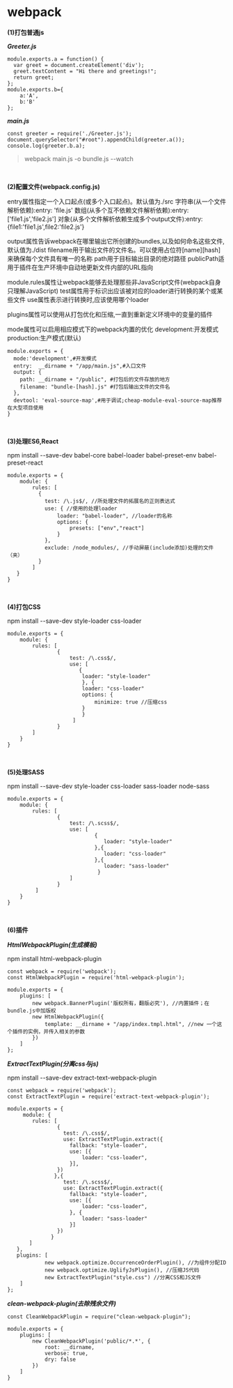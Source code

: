 # webpack


**(1)打包普通js**

***Greeter.js***

```
module.exports.a = function() {
  var greet = document.createElement('div');
  greet.textContent = "Hi there and greetings!";
  return greet;
};
module.exports.b={
    a:'A',
    b:'B'
};
```

***main.js***

```
const greeter = require('./Greeter.js');
document.querySelector("#root").appendChild(greeter.a());
console.log(greeter.b.a);
```

>webpack main.js -o bundle.js --watch

<br>
 
**(2)配置文件(webpack.config.js)**

entry属性指定一个入口起点(或多个入口起点)。默认值为./src
    字符串(从一个文件解析依赖):entry: 'file.js'
    数组(从多个互不依赖文件解析依赖):entry: ['file1.js','file2.js']
    对象(从多个文件解析依赖生成多个output文件):entry: {file1:'file1.js',file2:'file2.js'}
    
output属性告诉webpack在哪里输出它所创建的bundles,以及如何命名这些文件,默认值为./dist
    filename用于输出文件的文件名。可以使用占位符[name][hash]来确保每个文件具有唯一的名称
    path用于目标输出目录的绝对路径
    publicPath适用于插件在生产环境中自动地更新文件内部的URL指向
    
module.rules属性让webpack能够去处理那些非JavaScript文件(webpack自身只理解JavaScript)
    test属性用于标识出应该被对应的loader进行转换的某个或某些文件
    use属性表示进行转换时,应该使用哪个loader
       
plugins属性可以使用从打包优化和压缩,一直到重新定义环境中的变量的插件

mode属性可以启用相应模式下的webpack内置的优化
    development:开发模式
    production:生产模式(默认)

```
module.exports = {
  mode:'development',#开发模式
  entry:  __dirname + "/app/main.js",#入口文件
  output: {
    path: __dirname + "/public", #打包后的文件存放的地方
    filename: "bundle-[hash].js" #打包后输出文件的文件名
  },
  devtool: 'eval-source-map',#用于调试;cheap-module-eval-source-map推荐在大型项目使用
}
```

<br>

**(3)处理ES6,React**

npm install --save-dev babel-core babel-loader babel-preset-env babel-preset-react

```
module.exports = {
    module: {
        rules: [
          {
            test: /\.js$/, //所处理文件的拓展名的正则表达式
            use: { //使用的处理loader
                loader: "babel-loader", //loader的名称
                options: {
                    presets: ["env","react"]
                }
            },
            exclude: /node_modules/, //手动屏蔽(include添加)处理的文件（夹）
          }
        ]
   }
}
```

<br>

**(4)打包CSS**

npm install --save-dev style-loader css-loader

```
module.exports = {
    module: {
        rules: [
                {
                    test: /\.css$/,
                    use: [
                       {
                        loader: "style-loader"
                        }, {
                        loader: "css-loader"
                        options: {
                            minimize: true //压缩css
                        }
                        }
                     ]
                }
        ]
    }
}
```

<br>

**(5)处理SASS**

npm install --save-dev style-loader css-loader sass-loader node-sass

```
module.exports = {
    module: {
        rules: [
                {
                    test: /\.scss$/,
                    use: [
                            {
                               loader: "style-loader"
                            },{
                               loader: "css-loader"
                            },{
                               loader: "sass-loader"
                             }
                    ]
                }
         ]
    }
}
```

<br>

**(6)插件**

***HtmlWebpackPlugin(生成模板)***

npm install html-webpack-plugin

```
const webpack = require('webpack');
const HtmlWebpackPlugin = require('html-webpack-plugin');

module.exports = {
    plugins: [
        new webpack.BannerPlugin('版权所有，翻版必究'), //内置插件；在bundle.js中加版权
        new HtmlWebpackPlugin({
            template: __dirname + "/app/index.tmpl.html", //new 一个这个插件的实例，并传入相关的参数
        })
    ]
};
```

***ExtractTextPlugin(分离css与js)***

npm install --save-dev extract-text-webpack-plugin

```
const webpack = require('webpack');
const ExtractTextPlugin = require('extract-text-webpack-plugin');

module.exports = {
     module: {
        rules: [
                {
                  test: /\.css$/,
                  use: ExtractTextPlugin.extract({
                    fallback: "style-loader",
                    use: [{
                        loader: "css-loader",
                    }],
                })
               },{
                  test: /\.scss$/,
                  use: ExtractTextPlugin.extract({
                    fallback: "style-loader",
                    use: [{
                        loader: "css-loader",
                    }, {
                        loader: "sass-loader"
                    }]
                })
              }
       ]
   },
   plugins: [
            new webpack.optimize.OccurrenceOrderPlugin(), //为组件分配ID
            new webpack.optimize.UglifyJsPlugin(), //压缩JS代码
            new ExtractTextPlugin("style.css") //分离CSS和JS文件
    ]
};
```

***clean-webpack-plugin(去除残余文件)***

```
const CleanWebpackPlugin = require("clean-webpack-plugin");

module.exports = {
    plugins: [
        new CleanWebpackPlugin('public/*.*', {
            root: __dirname,
            verbose: true,
            dry: false
        })
    ]
}
```
